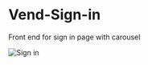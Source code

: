 # Vend-Sign-in
Front end for sign in page with carousel

![Sign in](https://puu.sh/uC9LQ/58a6982307.JPG "Sign in page")
